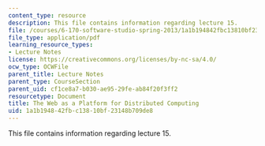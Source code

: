 ```yaml
---
content_type: resource
description: This file contains information regarding lecture 15.
file: /courses/6-170-software-studio-spring-2013/1a1b194842fbc13810bf23148b709de8_MIT6_170S13_15-dstrbtd-web.pdf
file_type: application/pdf
learning_resource_types:
- Lecture Notes
license: https://creativecommons.org/licenses/by-nc-sa/4.0/
ocw_type: OCWFile
parent_title: Lecture Notes
parent_type: CourseSection
parent_uid: cf1ce8a7-b030-ae95-29fe-ab84f20f3ff2
resourcetype: Document
title: The Web as a Platform for Distributed Computing
uid: 1a1b1948-42fb-c138-10bf-23148b709de8
---
```

This file contains information regarding lecture 15.